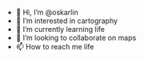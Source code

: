 - 👋 Hi, I’m @oskarlin
- 👀 I’m interested in cartography
- 🌱 I’m currently learning life
- 💞️ I’m looking to collaborate on maps
- 📫 How to reach me life

<!---
oskarlin/oskarlin is a ✨ special ✨ repository because its `README.md` (this file) appears on your GitHub profile.
You can click the Preview link to take a look at your changes.
--->

